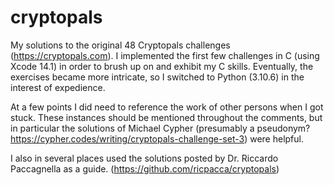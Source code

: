 # cryptopals
My solutions to the original 48 Cryptopals challenges (https://cryptopals.com).
I implemented the first few challenges in C (using Xcode 14.1) in order to brush up on and exhibit my C skills.
Eventually, the exercises became more intricate, so I switched to Python (3.10.6) in the interest of expedience.

At a few points I did need to reference the work of other persons when I got stuck.  These instances should be mentioned throughout the comments,
but in particular the solutions of Michael Cypher (presumably a pseudonym? https://cypher.codes/writing/cryptopals-challenge-set-3) were helpful.

I also in several places used the solutions posted by Dr. Riccardo Paccagnella as a guide. (https://github.com/ricpacca/cryptopals)
